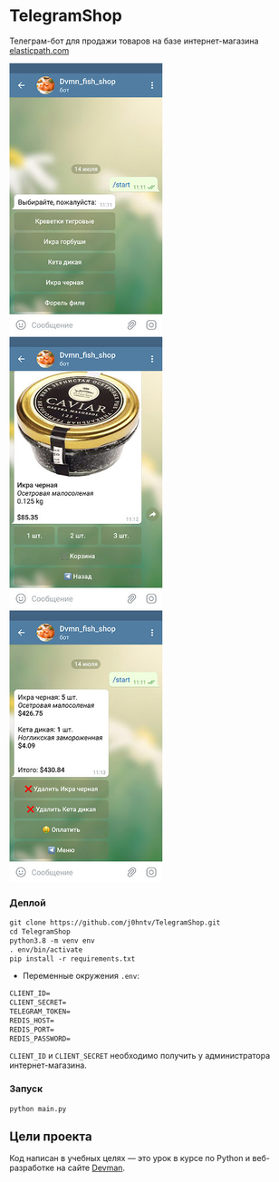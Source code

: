 # TelegramShop
Телеграм-бот для продажи товаров на базе интернет-магазина [elasticpath.com](https://www.elasticpath.com/)

![](.screenshots/01.jpg) ![](.screenshots/02.jpg) ![](.screenshots/03.jpg)
### Деплой
```
git clone https://github.com/j0hntv/TelegramShop.git
cd TelegramShop
python3.8 -m venv env
. env/bin/activate
pip install -r requirements.txt
```
- Переменные окружения `.env`:
```
CLIENT_ID=
CLIENT_SECRET=
TELEGRAM_TOKEN=
REDIS_HOST=
REDIS_PORT=
REDIS_PASSWORD=
```
`CLIENT_ID` и `CLIENT_SECRET` необходимо получить у администратора интернет-магазина. 
### Запуск
```
python main.py
```
## Цели проекта

Код написан в учебных целях — это урок в курсе по Python и веб-разработке на сайте [Devman](https://dvmn.org).